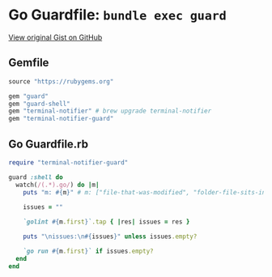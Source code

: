 # Go Guardfile: `bundle exec guard`

[View original Gist on GitHub](https://gist.github.com/Integralist/b675a263897680e02fbd)

## Gemfile

```ruby
source "https://rubygems.org"

gem "guard"
gem "guard-shell"
gem "terminal-notifier" # brew upgrade terminal-notifier
gem "terminal-notifier-guard"
```

## Go Guardfile.rb

```ruby
require "terminal-notifier-guard"

guard :shell do
  watch(/(.*).go/) do |m|
    puts "m: #{m}" # m: ["file-that-was-modified", "folder-file-sits-inside"]
    
    issues = ""

    `golint #{m.first}`.tap { |res| issues = res }

    puts "\nissues:\n#{issues}" unless issues.empty?

    `go run #{m.first}` if issues.empty?
  end
end

```


